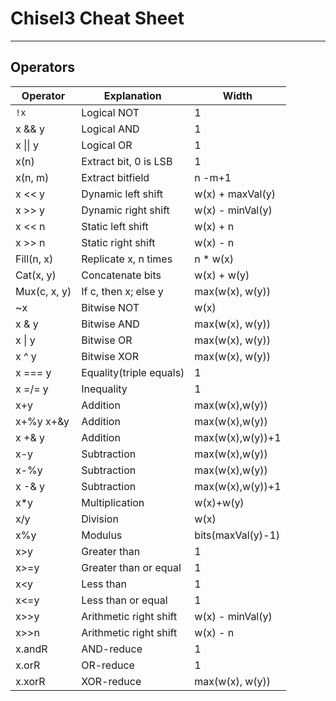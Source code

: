 # Chisel3 Cheat Sheet
---
## Operators

| Operator         | Explanation             | Width               |
|------------------|-------------------------|---------------------|
| `!x`             | Logical NOT             | 1                   |
 | x && y           | Logical AND             | 1                   |
 | x &#124;&#124; y | Logical OR              | 1                   |
 | x(n)             | Extract bit, 0 is LSB   | 1                   |
 | x(n, m)          | Extract bitfield        | n -m+1              |  
 | x << y           | Dynamic left shift      | w(x) + maxVal(y)    | 
 | x >> y           | Dynamic right shift     | w(x) - minVal(y)    | 
 | x << n           | Static left shift       | w(x) + n            | 
 | x >> n           | Static right shift      | w(x) - n            | 
 | Fill(n, x)       | Replicate x, n times    | n * w(x)            |  
| Cat(x, y)        | Concatenate bits        | w(x) + w(y)         | 
 | Mux(c, x, y)     | If c, then x; else y    | max(w(x), w(y))     | 
 | ~x               | Bitwise NOT             | w(x)                | 
 | x & y            | Bitwise AND             | max(w(x), w(y))     | 
 | x &#124; y       | Bitwise OR              | max(w(x), w(y))     | 
 | x ^ y            | Bitwise XOR             | max(w(x), w(y))     | 
 | x === y          | Equality(triple equals) | 1                   | 
 | x =/= y          | Inequality              | 1                   | 
 | x+y              | Addition                | max(w(x),w(y))      | 
 | x+%y x+&y        | Addition                | max(w(x),w(y))      | 
 | x +& y           | Addition                | max(w(x),w(y))+1    | 
 | x-y              | Subtraction             | max(w(x),w(y))      | 
 | x-%y             | Subtraction             | max(w(x),w(y))      | 
 | x -& y           | Subtraction             | max(w(x),w(y))+1    | 
 | x*y              | Multiplication          | w(x)+w(y)           | 
 | x/y              | Division                | w(x)                | 
 | x%y              | Modulus                 | bits(maxVal(y)-1)   | 
 | x>y              | Greater than            | 1                   |  
 | x>=y             | Greater than or equal   | 1                   |  
 | x<y              | Less than               | 1                   | 
 | x<=y             | Less than or equal      | 1                   |  
 | x>>y             | Arithmetic right shift  | w(x) - minVal(y)    |
 | x>>n             | Arithmetic right shift  | w(x) - n            |
 | x.andR           | AND-reduce              | 1                   | 
| x.orR            | OR-reduce               | 1                   |  
| x.xorR           | XOR-reduce              | max(w(x), w(y))     |  

